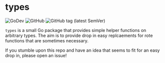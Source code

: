 types
=====

![GoDev](https://img.shields.io/static/v1?label=godev&message=reference&color=00add8)
![GitHub](https://img.shields.io/github/license/twmb/types)
![GitHub tag (latest SemVer)](https://img.shields.io/github/v/tag/twmb/types)

`types` is a small Go package that provides simple helper functions on
arbitrary types. The aim is to provide drop in easy replcaements for rote
functions that are sometimes necessary.

If you stumble upon this repo and have an idea that seems to fit for an easy
drop in, please open an issue!

